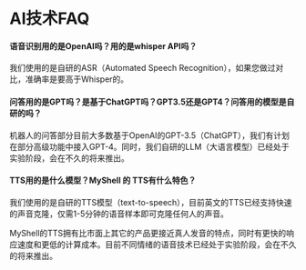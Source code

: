 # AI技术FAQ

#### 语音识别用的是OpenAI吗？用的是whisper API吗？

我们使用的是自研的ASR（Automated Speech Recognition），如果您做过对比，准确率是要高于Whisper的。

#### 问答用的是GPT吗？是基于ChatGPT吗？GPT3.5还是GPT4？问答用的模型是自研的吗？

机器人的问答部分目前大多数基于OpenAI的GPT-3.5（ChatGPT），我们有计划在部分高级功能中接入GPT-4。同时，我们自研的LLM（大语言模型）已经处于实验阶段，会在不久的将来推出。

#### TTS用的是什么模型？MyShell 的 TTS有什么特色？

我们使用的是自研的TTS模型（text-to-speech），目前英文的TTS已经支持快速的声音克隆，仅需1-5分钟的语音样本即可克隆任何人的声音。

MyShell的TTS拥有比市面上其它的产品更接近真人发音的特点，同时有更快的响应速度和更低的计算成本。目前不同情绪的语音技术已经处于实验阶段，会在不久的将来推出。
